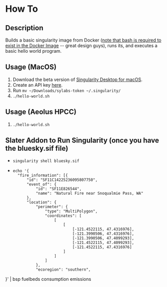 # How To

## Description
Builds a basic singularity image from Docker ([note that bash is required to exist in the Docker Image](https://github.com/sylabs/singularity/issues/2386) -- great design guys), runs its, and executes a basic hello world program.

## Usage (MacOS)
1. Download the beta version of [Singularity Desktop for macOS](https://sylabs.io/singularity-desktop-macos/).
1. Create an API key [here](https://cloud.sylabs.io/auth).
1. Run ```mv ~/Downloads/sylabs-token ~/.singularity/```
1. ```./hello-world.sh```

## Usage (Aeolus HPCC)
1. ```./hello-world.sh```

## Slater Addon to Run Singularity (once you have the bluesky.sif file)
* ```singularity shell bluesky.sif```
* ```
  echo '{
    "fire_information": [{
        "id": "SF11C14225236095807750",
        "event_of": {
            "id": "SF11E826544",
            "name": "Natural Fire near Snoqualmie Pass, WA"
        },
        "location": {
            "perimeter": {
                "type": "MultiPolygon",
                "coordinates": [
                    [
                        [
                            [-121.4522115, 47.4316976],
                            [-121.3990506, 47.4316976],
                            [-121.3990506, 47.4099293],
                            [-121.4522115, 47.4099293],
                            [-121.4522115, 47.4316976]
                        ]
                    ]
                ]
            },
            "ecoregion": "southern",
}' | bsp  fuelbeds consumption emissions
```